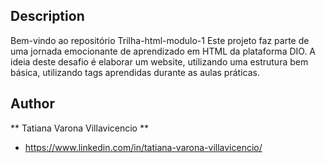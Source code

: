 
## Description
Bem-vindo ao repositório Trilha-html-modulo-1 Este projeto faz parte de uma jornada emocionante de aprendizado em HTML da plataforma DIO. A ideia deste desafio é elaborar um website, utilizando uma estrutura bem básica, utilizando tags aprendidas durante as aulas práticas.

## Author 
** Tatiana Varona Villavicencio **

* https://www.linkedin.com/in/tatiana-varona-villavicencio/


